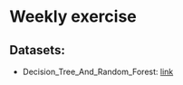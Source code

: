 # Weekly exercise
## Datasets:
- Decision_Tree_And_Random_Forest: [link](https://drive.google.com/file/d/1qeJqFtRdjjHqExbWJcgKy0yJbczTTAE3/view)
